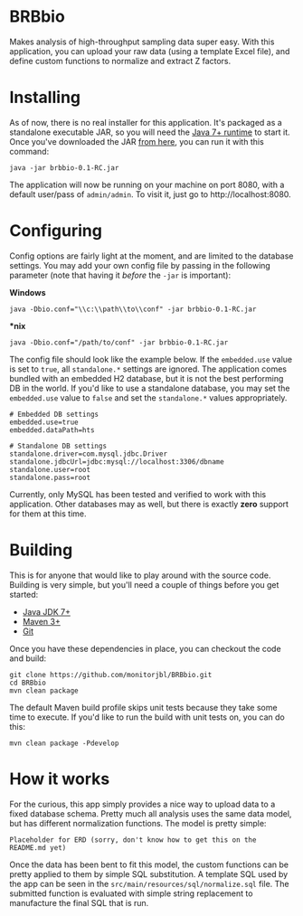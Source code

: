 # BRBbio

Makes analysis of high-throughput sampling data super easy. With this application, you can upload your raw data (using a template Excel file), and define custom functions to normalize and extract Z factors.

# Installing

As of now, there is no real installer for this application. It's packaged as a standalone executable JAR, so you will need the [Java 7+ runtime](http://www.oracle.com/technetwork/java/javase/downloads/jre7-downloads-1880261.html) to start it. Once you've downloaded the JAR [from here](https://github.com/monitorjbl/BRBbio/releases/tag/0.2-RC), you can run it with this command:

```
java -jar brbbio-0.1-RC.jar
```

The application will now be running on your machine on port 8080, with a default user/pass of `admin/admin`. To visit it, just go to http://localhost:8080.

# Configuring

Config options are fairly light at the moment, and are limited to the database settings. You may add your own config file by passing in the following parameter (note that having it *before* the `-jar` is important):

**Windows**

```
java -Dbio.conf="\\c:\\path\\to\\conf" -jar brbbio-0.1-RC.jar
```

**\*nix**

```
java -Dbio.conf="/path/to/conf" -jar brbbio-0.1-RC.jar
```

The config file should look like the example below. If the `embedded.use` value is set to `true`, all `standalone.*` settings are ignored. The application comes bundled with an embedded H2 database, but it is not the best performing DB in the world. If you'd like to use a standalone database, you may set the `embedded.use` value to `false` and set the `standalone.*` values appropriately.

```
# Embedded DB settings
embedded.use=true
embedded.dataPath=hts

# Standalone DB settings
standalone.driver=com.mysql.jdbc.Driver
standalone.jdbcUrl=jdbc:mysql://localhost:3306/dbname
standalone.user=root
standalone.pass=root
```

Currently, only MySQL has been tested and verified to work with this application. Other databases may as well, but there is exactly **zero** support for them at this time. 

# Building

This is for anyone that would like to play around with the source code. Building is very simple, but you'll need a couple of things before you get started:

* [Java JDK 7+](http://www.oracle.com/technetwork/java/javase/downloads/jdk7-downloads-1880260.html)
* [Maven 3+](http://maven.apache.org/download.cgi)
* [Git](http://git-scm.com/book/en/Getting-Started-Installing-Git)

Once you have these dependencies in place, you can checkout the code and build:

```
git clone https://github.com/monitorjbl/BRBbio.git
cd BRBbio
mvn clean package
```

The default Maven build profile skips unit tests because they take some time to execute. If you'd like to run the build with unit tests on, you can do this:

```
mvn clean package -Pdevelop
```

# How it works

For the curious, this app simply provides a nice way to upload data to a fixed database schema. Pretty much all analysis uses the same data model, but has different normalization functions. The model is pretty simple:

```
Placeholder for ERD (sorry, don't know how to get this on the README.md yet)
```

Once the data has been bent to fit this model, the custom functions can be pretty applied to them by simple SQL substitution. A template SQL used by the app can be seen in the `src/main/resources/sql/normalize.sql` file. The submitted function is evaluated with simple string replacement to manufacture the final SQL that is run.
